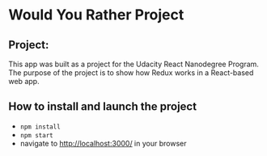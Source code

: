 # Would You Rather Project

## Project:

This app was built as a project for the Udacity React Nanodegree Program. The purpose of the project is to show how Redux works in a React-based web app.

## How to install and launch the project

* `npm install`
* `npm start`
* navigate to [http://localhost:3000/](http://localhost:3000/) in your browser
